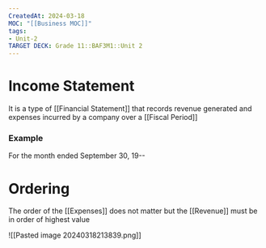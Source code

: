 ```yaml
---
CreatedAt: 2024-03-18
MOC: "[[Business MOC]]"
tags:
- Unit-2
TARGET DECK: Grade 11::BAF3M1::Unit 2
---
```


# Income Statement
It is a type of [[Financial Statement]] that records revenue generated and expenses incurred by a company over a [[Fiscal Period]]
<!--ID: 1718216451537-->


### Example
For the month ended September 30, 19--

# Ordering
The order of the [[Expenses]] does not matter but the [[Revenue]] must be in order of highest value


![[Pasted image 20240318213839.png]]
